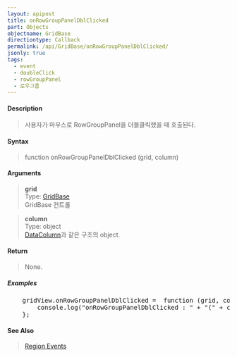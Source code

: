 ```yaml
---
layout: apipost
title: onRowGroupPanelDblClicked
part: Objects
objectname: GridBase
directiontype: Callback
permalink: /api/GridBase/onRowGroupPanelDblClicked/
jsonly: true
tags:
  - event
  - doubleClick
  - rowGroupPanel
  - 로우그룹
---
```



#### Description

> 사용자가 마우스로 RowGroupPanel을 더블클릭했을 때 호출된다.  

#### Syntax

> function onRowGroupPanelDblClicked (grid, column)  

#### Arguments

> **grid**  
> Type: [GridBase](/api/GridBase/)  
> GridBase 컨트롤  

> **column**  
> Type: object  
> [DataColumn](/api/types/DataColumn/)과 같은 구조의 object.  

#### Return

> None.  

##### Examples 

<pre class="prettyprint">
    gridView.onRowGroupPanelDblClicked =  function (grid, column) {
        console.log("onRowGroupPanelDblClicked : " + "(" + column.name + ")")
    };
</pre>

#### See Also
>  [Region Events](http://demo.realgrid.com/Demo/RegionEvents)